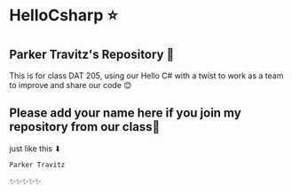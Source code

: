 # HelloCsharp ⭐
**Parker Travitz's Repository** 🌌
------------
This is for class DAT 205, using our Hello C# with a twist to work as a team to improve and share our code 😊

## Please add your name here if you join my repository from our class🌟
just like this 
⬇
```
Parker Travitz
```
✨✨✨✨✨



